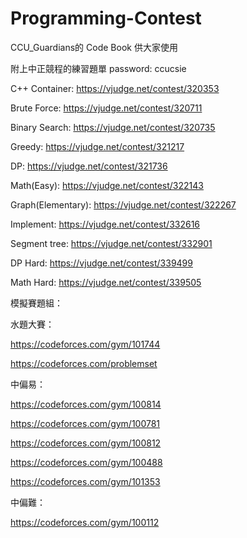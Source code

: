 # Programming-Contest
CCU_Guardians的 Code Book 供大家使用
 
附上中正競程的練習題單
password: ccucsie

C++ Container: https://vjudge.net/contest/320353 

Brute Force: https://vjudge.net/contest/320711 

Binary Search: https://vjudge.net/contest/320735 

Greedy: https://vjudge.net/contest/321217 

DP: https://vjudge.net/contest/321736 

Math(Easy): https://vjudge.net/contest/322143 

Graph(Elementary): https://vjudge.net/contest/322267 

Implement: https://vjudge.net/contest/332616 

Segment tree: https://vjudge.net/contest/332901 

DP Hard: https://vjudge.net/contest/339499 

Math Hard: https://vjudge.net/contest/339505 


模擬賽題組：

水題大賽：

https://codeforces.com/gym/101744 

https://codeforces.com/problemset 

中偏易：

https://codeforces.com/gym/100814 

https://codeforces.com/gym/100781 

https://codeforces.com/gym/100812 

https://codeforces.com/gym/100488 

https://codeforces.com/gym/101353 


中偏難：

https://codeforces.com/gym/100112 

